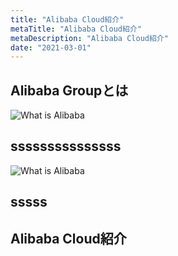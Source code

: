 ```yaml
---
title: "Alibaba Cloud紹介"
metaTitle: "Alibaba Cloud紹介"
metaDescription: "Alibaba Cloud紹介"
date: "2021-03-01"
---
```

## Alibaba Groupとは


![What is Alibaba](https://raw.githubusercontent.com/ohiro18/technical.site/master/content/introduction/images/2.1.PNG "What is SB Alibaba")

## sssssssssssssss

![What is Alibaba](https://raw.githubusercontent.com/ohiro18/technical.site/master/content/introduction/images/2.2.PNG "What is SB Alibaba")


## sssss



## Alibaba Cloud紹介



